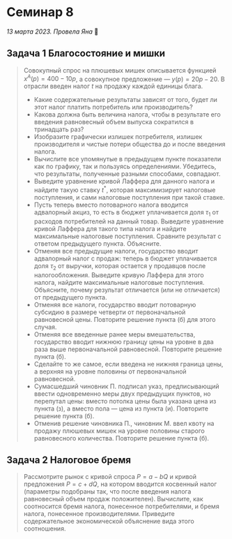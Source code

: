 # Семинар 8
*13 марта 2023. Провела Яна* 🐸

## Задача 1 Благосостояние и мишки
> Совокупный спрос на плюшевых мишек описывается функцией $x^A(p) = 400-10p$, а совокупное предложение — $y(p) = 20p - 20$. В отрасли введен налог $t$ на продажу каждой единицы блага.
> 
> * Какие содержательные результаты зависят от того, будет ли этот налог платить потребитель или производитель?
> * Какова должна быть величина налога, чтобы в результате его введения равновесный объем выпуска сократился в тринадцать раз?
> *  Изобразите графически излишек потребителя, излишек производителя и чистые потери общества до и после введения налога.
> *  Вычислите все упомянутые в предыдущем пункте показатели как по графику, так и пользуясь определениями. Убедитесь, что результаты, полученные разными способами, совпадают.
> *  Выведите уравнение кривой Лаффера для данного налога и найдите такую ставку $t^*$, которая максимизирует налоговые поступления, и сами налоговые поступления при такой ставке.
> *  Пусть теперь вместо потоварного налога вводится адвалорный акциз, то есть в бюджет уплачивается доля $\tau_1$ от расходов потребителей на данный товар. Выведите уравнение кривой Лаффера для такого типа налога и найдите максимальные налоговые поступления. Сравните результат с ответом предыдущего пункта. Объясните.
> * Отменяя все предыдущие налоги, государство вводит адвалорный налог с продаж: теперь в бюджет уплачивается доля $\tau_2$ от выручки, которая остается у продавцов после налогообложения. Выведите кривую Лаффера для этого налога, найдите максимальные налоговые поступления. Объясните, почему результат отличается (или не отличается) от предыдущего пункта.
 > * Отменяя все налоги, государство вводит потоварную субсидию в размере четверти от первоначальной равновесной цены. Повторите решение пункта (б) для этого случая.
> *  Отменяя все введенные ранее меры вмешательства, государство вводит нижнюю границу цены на уровне в два раза выше первоначальной равновесной. Повторите решение пункта (б).
 > * Сделайте то же самое, если введена не нижняя граница цены, а верхняя на уровне половины от первоначальной равновесной.
> *  Сумасшедший чиновник П. подписал указ, предписывающий ввести одновременно меры двух предыдущих пунктов, но перепутал цены: вместо потолка цены была указана цена из пункта (з), а вместо пола — цена из пункта (и). Повторите решение пункта (б).
> *  Отменив решение чиновника П., чиновник М. ввел квоту на продажу плюшевых мишек на уровне половины старого равновесного количества. Повторите решение пункта (б).

## Задача 2 Налоговое бремя
> Рассмотрите рынок с кривой спроса $P = a - bQ$ и кривой предложения $P = c + dQ$, на котором вводится косвенный налог (параметры подобраны так, что после введения налога равновесный объем продаж положителен). Вычислите, как соотносится бремя налога, понесенное потребителями, и бремя налога, понесенное производителями. Приведите содержательное экономической объяснение вида этого соотношения.